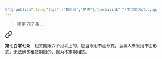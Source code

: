 ```yaml
---
{"dg-publish":true,"tags":["知识点","民法"],"permalink":"/学习笔记studyup/民法总论/不定期租赁/","dgPassFrontmatter":true,"created":"2024-11-16T20:58:08.185+08:00","updated":"2024-11-16T20:58:14.832+08:00"}
---
```


>民第 707 条：
<div class="transclusion internal-embed is-loaded"><a class="markdown-embed-link" href="/////#t707" aria-label="Open link"><svg xmlns="http://www.w3.org/2000/svg" width="24" height="24" viewBox="0 0 24 24" fill="none" stroke="currentColor" stroke-width="2" stroke-linecap="round" stroke-linejoin="round" class="svg-icon lucide-link"><path d="M10 13a5 5 0 0 0 7.54.54l3-3a5 5 0 0 0-7.07-7.07l-1.72 1.71"></path><path d="M14 11a5 5 0 0 0-7.54-.54l-3 3a5 5 0 0 0 7.07 7.07l1.71-1.71"></path></svg></a><div class="markdown-embed">



**第七百零七条**　租赁期限六个月以上的，应当采用书面形式。当事人未采用书面形式，无法确定租赁期限的，视为不定期租赁。 

</div></div>
